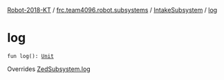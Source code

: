 [Robot-2018-KT](../../index.md) / [frc.team4096.robot.subsystems](../index.md) / [IntakeSubsystem](index.md) / [log](./log.md)

# log

`fun log(): `[`Unit`](https://kotlinlang.org/api/latest/jvm/stdlib/kotlin/-unit/index.html)

Overrides [ZedSubsystem.log](../../frc.team4096.engine.wpi/-zed-subsystem/log.md)

